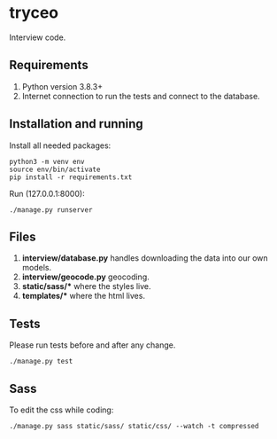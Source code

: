 # tryceo
Interview code.

## Requirements
1. Python version 3.8.3+
2. Internet connection to run the tests and connect to the database.

## Installation and running
Install all needed packages:
```
python3 -m venv env
source env/bin/activate
pip install -r requirements.txt
```

Run (127.0.0.1:8000):
```
./manage.py runserver
```

## Files
1. __interview/database.py__ handles downloading the data into our own models.
2. __interview/geocode.py__ geocoding.
3. __static/sass/*__ where the styles live.
4. __templates/*__ where the html lives.

## Tests
Please run tests before and after any change.
```
./manage.py test
```

## Sass
To edit the css while coding:
```
./manage.py sass static/sass/ static/css/ --watch -t compressed
```